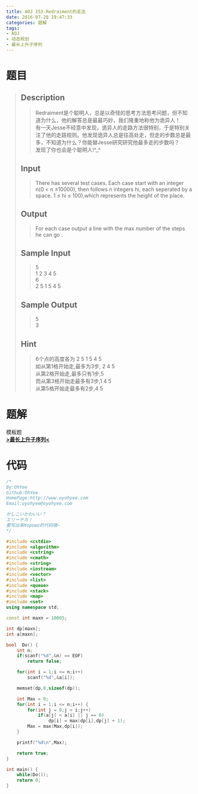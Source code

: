 ```yaml
---
title: AOJ 153.Redraiment的走法
date: 2016-07-28 19:47:33
categories: 题解
tags: 
- AOJ
- 动态规划
- 最长上升子序列
---
```

# 题目
> 
> ## Description  
>> Redraiment是个聪明人，总是以奇怪的思考方法思考问题，但不知道为什么，他的解答总是最最巧妙，我们隆重地称他为诡异人！   
>> 有一天Jesse不经意中发现，诡异人的走路方法很特别，于是特别关注了他的走路规则。他发现诡异人总是往高处走，但走的步数总是最多，不知道为什么？你能替Jesse研究研究他最多走的步数吗？   
>> 发现了你也会是个聪明人!^_^   
>>   
>>   
>> <!--more-->  
> 
> ## Input  
>> There has several test cases. Each case start with an integer n(0 < n ≤10000), then follows n integers hi, each seperated by a space. 1 ≤ hi ≤ 100),which represents the height of the place.  
>>   
> 
> ## Output  
>> For each case output a line with the max number of the steps he can go .  
>>   
> 
> ## Sample Input  
>> 5  
>> 1 2 3 4 5  
>> 6  
>> 2 5 1 5 4 5  
>>   
> 
> ## Sample Output  
>> 5  
>> 3  
>>   
> ## Hint  
>> 6个点的高度各为 2 5 1 5 4 5   
>> 如从第1格开始走,最多为3步, 2 4 5   
>> 从第2格开始走,最多只有1步,5   
>> 而从第3格开始走最多有3步,1 4 5   
>> 从第5格开始走最多有2步,4 5  
>>   
# 题解

模板题  
[**>最长上升子序列<**](/post/Algorithm/LIS.html)  

# 代码
```cpp Redraiment的走法 https://github.com/OhYee/ACM.github.io/blob/master\AOJ\153.Redraiment的走法.cpp 代码备份
/*
By:OhYee
Github:OhYee
HomePage:http://www.oyohyee.com
Email:oyohyee@oyohyee.com

かしこいかわいい？
エリーチカ！
要写出来Хорошо的代码哦~
*/

#include <cstdio>
#include <algorithm>
#include <cstring>
#include <cmath>
#include <string>
#include <iostream>
#include <vector>
#include <list>
#include <queue>
#include <stack>
#include <map>
#include <set>
using namespace std;

const int maxn = 10005;

int dp[maxn];
int a[maxn];

bool  Do() {
    int n;
    if(scanf("%d",&n) == EOF)
        return false;

    for(int i = 1;i <= n;i++)
        scanf("%d",&a[i]);

    memset(dp,0,sizeof(dp));

    int Max = 0;
    for(int i = 1;i <= n;i++) {
        for(int j = 0;j < i;j++)
            if(a[j] < a[i] || j == 0)
                dp[i] = max(dp[i],dp[j] + 1);
        Max = max(Max,dp[i]);
    }

    printf("%d\n",Max);

    return true;
}

int main() {
    while(Do());
    return 0;
}
```